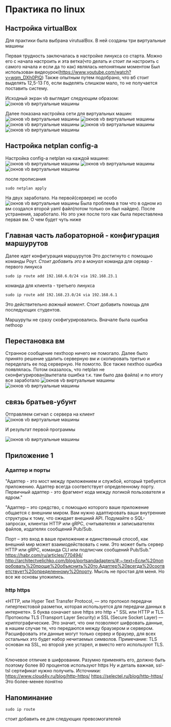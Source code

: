 # Практика по linux
## Настройка virtualBox
Для практики была выбрана virutualBox. В ней созданы три виртуальные машины

Первая трудность заключалась в настройке линукса со старта. Можно его с начала настроить и эта ветка(что делать и стоит ли настроить с самого начала и если да то как) являлась непонятным моментом
Был использован видеоурок(https://www.youtube.com/watch?v=wqm_DXh0PlQ)
Также опытным путем подобрано, что вб стоит выделять 12,5-13 Гб, если выделять слишком мало, то не получается поставить систему.

Исходный экран vb выглядит следующим образом:
![окнов vb виртуальные машины](https://github.com/VologdinI/LinuxPractice/blob/main/imagesandscreens/Отчет%20вб1.PNG)

Далее показана настройка сети для виртуальных машин:
![окнов vb виртуальные машины](https://github.com/VologdinI/LinuxPractice/blob/main/imagesandscreens/Отчет%20вб2.PNG)
![окнов vb виртуальные машины](https://github.com/VologdinI/LinuxPractice/blob/main/imagesandscreens/Отчет%20вб3.PNG)
![окнов vb виртуальные машины](https://github.com/VologdinI/LinuxPractice/blob/main/imagesandscreens/Отчет%20вб4.PNG)
![окнов vb виртуальные машины](https://github.com/VologdinI/LinuxPractice/blob/main/imagesandscreens/Отчет%20вб5.PNG)
![окнов vb виртуальные машины](https://github.com/VologdinI/LinuxPractice/blob/main/imagesandscreens/Отчет%20вб6.PNG)

## Настройка netplan config-а

Настройка config-a netplan на каждой машине:
![окнов vb виртуальные машины](https://github.com/VologdinI/LinuxPractice/blob/main/imagesandscreens/Отчет1.PNG)
![окнов vb виртуальные машины](https://github.com/VologdinI/LinuxPractice/blob/main/imagesandscreens/Отчет1.3.PNG)
![окнов vb виртуальные машины](https://github.com/VologdinI/LinuxPractice/blob/main/imagesandscreens/Отчет1.2.PNG)

после прописания
```
sudo netplan apply
```

На двух заработало. На первой(сервере) не особо
![окнов vb виртуальные машины](https://github.com/VologdinI/LinuxPractice/blob/main/imagesandscreens/Хост%20анричебл.PNG)
Была проблема в том что в одном из вм создался второй yaml файл(потом только он был найден).
После устранения, заработало. Но это уже после того как была переставлена первая вм. О чем будет чуть ниже

## Главная часть лабораторной - конфигурация маршурутов
Далее идет конфигурация маршурутов
Это достигнуто с помощью команды Роут.
_Стоит добавить это в мануал_
команда для сервар - первого линукса
```
sudo ip route add 192.168.6.0/24 via 192.168.23.1
```
команда для клиента - третьего линукса
```
sudo ip route add 192.168.23.0/24 via 192.168.6.1
```
Это действительно _важный момент_. Стоит добавить помощь для последующих студентов.


Маршуруты не сразу скофигурировались. Вначале была ошибка nethoop

## Перестановка вм
Странное сообщение nexthoop ничего не помогало. Далее было принято решение удалить серверную вм и скопировать третью и переделать ее под серверную.
Не помогло. Все также nexthoo ошибка появлялась.
Потом оказалось, что netplan не сконфигурирован(вылетала ошибка т.к. там было два файла) и по итогу все заработало
![окнов vb виртуальные машины](https://github.com/VologdinI/LinuxPractice/blob/main/imagesandscreens/Отчет2заработало.PNG)
![окнов vb виртуальные машины](https://github.com/VologdinI/LinuxPractice/blob/main/imagesandscreens/Настройка2.4%20%20роут.PNG)

## связь братьев-убунт
Отправляем сигнал с сервера на клиент
![окнов vb виртуальные машины](https://github.com/VologdinI/LinuxPractice/blob/main/imagesandscreens/Отчет2отправкаЗапроса.PNG)

И результат первой программы

![окнов vb виртуальные машины](https://github.com/VologdinI/LinuxPractice/blob/main/imagesandscreens/Отчет1.1.PNG)

## Приложение 1
### Адаптер и порты
"Адаптер - это мост между приложением и службой, который требуется приложению. Адаптер всегда соответствует определенному порту.
Первичный адаптер - это фрагмент кода между логикой пользователя и ядром."

"Адаптер – это средство, с помощью которого ваше приложение общается с внешним миром. Вам нужно адаптировать ваши внутренние структуры к тому, что ожидает внешний API. Подумайте о SQL-запросах, клиентах HTTP или gRPC, считывателях и записывателях файлов, издателях сообщений Pub/Sub.

Порт – это вход в ваше приложение и единственный способ, как внешний мир может взаимодействовать с ним. Это может быть сервер HTTP или gRPC, команда CLI или подписчик сообщений Pub/Sub."
https://habr.com/ru/articles/770494/
http://architectvelichko.com/blog/portsandadapters/#:~:text=Если%20попробовать%20проще%20объяснить%20то,Адаптер%20всегда%20соответствует%20определенному%20порту.
Мысль не простая для меня. Но все же основы уложились.
### http https
«HTTP, или Hyper Text Transfer Protocol, — это протокол передачи гипертекстовой разметки, которая используется для передачи данных в интернете».
S буква означает save
https это http +" SSL или HTTP и TLS. 
Протоколы TLS (Transport Layer Security) и SSL (Secure Socket Layer) — криптографические. Это значит, что они позволяют шифровать данные, в нашем случае те, что передаются между браузером и сервером. Расшифровать эти данные могут только сервер и браузер, для всех остальных это будет набор нечитаемых символов.
Примечание: TLS основан на SSL, но второй уже устарел, и вместо него используют TLS. "

Ключевое отличие в шифровании. Разумно применять его, должно быть поэтому более 80 процентов используют https
Ну и деталь важная, ssl-tsl сертификат нужно получить.
Источники: https://www.cloud4y.ru/blog/http-https/
https://selectel.ru/blog/http-https/
Это более-менее понятно

## Напоминание
```
sudo ip route
```
стоит добавить ее для следующих превозмогателей
